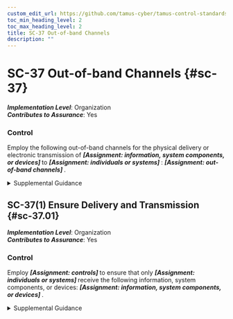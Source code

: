 ```yaml
---
custom_edit_url: https://github.com/tamus-cyber/tamus-control-standards/tree/main/content/tamus.edu/TAMUS_profile.xml
toc_min_heading_level: 2
toc_max_heading_level: 2
title: SC-37 Out-of-band Channels
description: ""
---
```


# SC-37 Out-of-band Channels {#sc-37}

_**Implementation Level**_: Organization\
_**Contributes to Assurance**_: Yes

### Control

Employ the following out-of-band channels for the physical delivery or electronic transmission of <strong> <em>[Assignment: information, system components, or devices]</em> </strong> to <strong> <em>[Assignment: individuals or systems]</em> </strong>: <strong> <em>[Assignment: out-of-band channels]</em> </strong>.

<details>
  <summary>Supplemental Guidance</summary>

Out-of-band channels include local, non-network accesses to systems; network paths physically separate from network paths used for operational traffic; or non-electronic paths, such as the U.S. Postal Service. The use of out-of-band channels is contrasted with the use of in-band channels (i.e., the same channels) that carry routine operational traffic. Out-of-band channels do not have the same vulnerability or exposure as in-band channels. Therefore, the confidentiality, integrity, or availability compromises of in-band channels will not compromise or adversely affect the out-of-band channels. Organizations may employ out-of-band channels in the delivery or transmission of organizational items, including authenticators and credentials; cryptographic key management information; system and data backups; configuration management changes for hardware, firmware, or software; security updates; maintenance information; and malicious code protection updates. For example, cryptographic keys for encrypted files are delivered using a different channel than the file.

</details>

## SC-37(1) Ensure Delivery and Transmission {#sc-37.01}

_**Implementation Level**_: Organization\
_**Contributes to Assurance**_: Yes

### Control

Employ <strong> <em>[Assignment: controls]</em> </strong> to ensure that only <strong> <em>[Assignment: individuals or systems]</em> </strong> receive the following information, system components, or devices: <strong> <em>[Assignment: information, system components, or devices]</em> </strong>.

<details>
  <summary>Supplemental Guidance</summary>

Techniques employed by organizations to ensure that only designated systems or individuals receive certain information, system components, or devices include sending authenticators via an approved courier service but requiring recipients to show some form of government-issued photographic identification as a condition of receipt.

</details>

